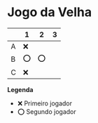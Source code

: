 # Jogo da Velha

|   | 1 | 2 | 3 |
|---|---|---|---|
| A | ❌  |   |  |
| B | ⭕  |  ⭕ |   |
| C | ❌  |   |  |

**Legenda**

- ❌ Primeiro jogador 
- ⭕ Segundo jogador